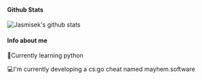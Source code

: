 #### Github Stats

![Jasmisek's github stats](https://github-readme-stats.vercel.app/api?username=Jasmisek&count_private=true&theme=dark&hide=contribs,prs)

#### Info about me
📘Currently learning python

💻I'm currently developing a cs:go cheat named mayhem.software
